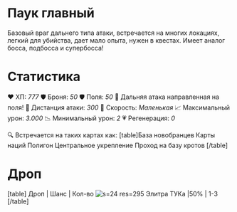 # Паук главный
Базовый враг дальнего типа атаки, встречается на многих локациях, легкий для убийства, дает мало опыта, нужен в квестах. Имеет аналог босса, подбосса и супербосса!
# Cтатистика
❤ ХП: *777*
🛡 Броня: *50*
🛡 Поля: *50*
🔫 Дальняя атака направленная на поля!
🎯 Дистанция атаки: *300*
🏃 Скорость: *Маленькая*
📈 Максимальный урон: *3.000*
📉 Минимальный урон: *2*
💗 Регенерация: *0*

🔍 Встречается на таких картах как:
[table]База новобранцев
Карты наций
Полигон
Центральное укрепление
Проход на базу кротов
[/table]
# Дроп
[table] Дроп | Шанс | Кол-во
![s=24 res=295]() Элитра ТУКа |50% | 1-3
[/table]